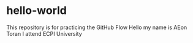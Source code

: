 # hello-world
This repository is for practicing the GitHub Flow
Hello my name is AEon Toran 
I attend ECPI University
